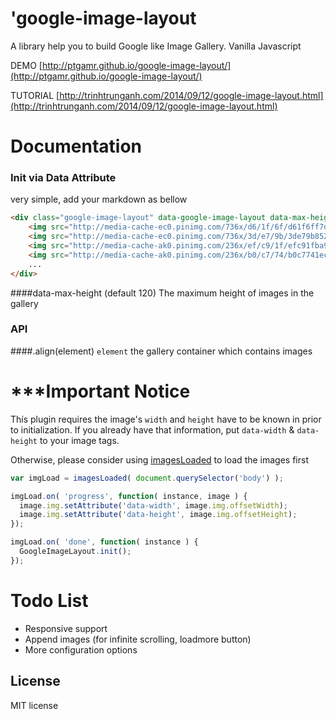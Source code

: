 'google-image-layout
===================

A library help you to build Google like Image Gallery. Vanilla Javascript

DEMO [http://ptgamr.github.io/google-image-layout/](http://ptgamr.github.io/google-image-layout/)

TUTORIAL [http://trinhtrunganh.com/2014/09/12/google-image-layout.html](http://trinhtrunganh.com/2014/09/12/google-image-layout.html)

Documentation
=============

### Init via Data Attribute
very simple, add your markdown as bellow

```html
<div class="google-image-layout" data-google-image-layout data-max-height="150">
	<img src="http://media-cache-ec0.pinimg.com/736x/d6/1f/6f/d61f6ff7dc676504170e6233fc6373e6.jpg"/>
	<img src="http://media-cache-ec0.pinimg.com/736x/3d/e7/9b/3de79b852892d20cc55c51a3d5bdea95.jpg"/>
	<img src="http://media-cache-ak0.pinimg.com/236x/ef/c9/1f/efc91fba944f62dfff1f7ba8c68c354a.jpg"/>
	<img src="http://media-cache-ak0.pinimg.com/236x/b0/c7/74/b0c7741ecb01dac741423164619160ef.jpg"/>
	...
</div>
```

####data-max-height (default 120)
The maximum height of images in the gallery

### API
####.align(element)
`element` the gallery container which contains images

***Important Notice
===================

Thís plugin requires the image's `width` and `height` have to be known in prior to initialization. If you already have that information, put `data-width` & `data-height` to your image tags.

Otherwise, please consider using [imagesLoaded](https://github.com/desandro/imagesloaded) to load the images first

```javascript
var imgLoad = imagesLoaded( document.querySelector('body') );

imgLoad.on( 'progress', function( instance, image ) {
  image.img.setAttribute('data-width', image.img.offsetWidth);
  image.img.setAttribute('data-height', image.img.offsetHeight);
});

imgLoad.on( 'done', function( instance ) {
  GoogleImageLayout.init();
});
```

Todo List
=========
- Responsive support
- Append images (for infinite scrolling, loadmore button)
- More configuration options



## License
MIT license

